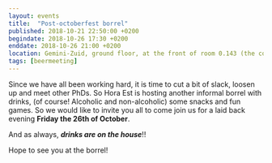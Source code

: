 ```yaml
---
layout: events
title:  "Post-octoberfest borrel"
published: 2018-10-21 22:50:00 +0200
begindate: 2018-10-26 17:30 +0200
enddate: 2018-10-26 21:00 +0200
location: Gemini-Zuid, ground floor, at the front of room 0.143 (the coffee corner of the Dynamics and Control department)
tags: [beermeeting]
---
```

Since we have all been working hard, it is time to cut a bit of slack, loosen up and meet other PhDs. So Hora Est is hosting another informal borrel with drinks, (of course! Alcoholic and non-alcoholic) some snacks and fun games. So we would like to invite you all to come join us for a laid back evening **Friday the 26th of October**.

And as always, ***drinks are on the house***!!

Hope to see you at the borrel!